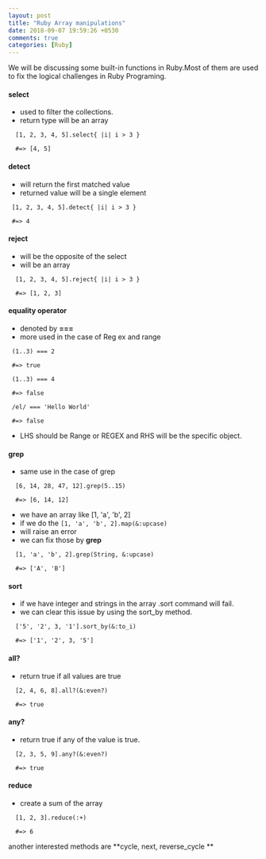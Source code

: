 ```yaml
---
layout: post
title: "Ruby Array manipulations"
date: 2018-09-07 19:59:26 +0530
comments: true
categories: [Ruby]
---
```


We will be discussing some built-in functions in Ruby.Most of them are used to fix the logical challenges in Ruby Programing.

#### select
- used to filter the collections.
- return type will be an array
```
  [1, 2, 3, 4, 5].select{ |i| i > 3 }

  #=> [4, 5]
```

#### detect
- will return the first matched value
- returned value will be a single element

 ```
  [1, 2, 3, 4, 5].detect{ |i| i > 3 }

  #=> 4
 ```

#### reject
- will be the opposite of the select
- will be an array

```
  [1, 2, 3, 4, 5].reject{ |i| i > 3 }

  #=> [1, 2, 3]
```

#### equality operator
 - denoted by **===**
 - more used in the case of Reg ex and range

 ```
  (1..3) === 2

  #=> true

  (1..3) === 4

  #=> false

  /el/ === 'Hello World'

  #=> false
 ```
 - LHS should be Range or REGEX and RHS will be the specific object.

#### grep
- same use in the case of grep
```
  [6, 14, 28, 47, 12].grep(5..15)

  #=> [6, 14, 12]
```
- we have an array like [1, 'a', 'b', 2]
- if we do the ```[1, 'a', 'b', 2].map(&:upcase)```
- will raise an error
- we can fix those by **grep**

```
  [1, 'a', 'b', 2].grep(String, &:upcase)

  #=> ['A', 'B']
```
#### sort
- if we have integer and strings in the array .sort command will fail.
- we can clear this issue by using the sort_by method.

```
  ['5', '2', 3, '1'].sort_by(&:to_i)

  #=> ['1', '2', 3, '5']
```
#### all?
- return true if all values are true

```
  [2, 4, 6, 8].all?(&:even?)

  #=> true
```

#### any?
- return true if any of the value is true.

```
  [2, 3, 5, 9].any?(&:even?)

  #=> true
```

#### reduce
- create a sum of the array

```
  [1, 2, 3].reduce(:+)

  #=> 6
```
another interested methods are **cycle, next, reverse_cycle **
